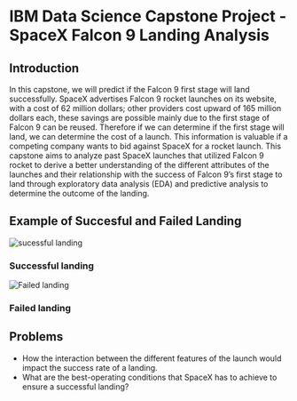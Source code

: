 # IBM Data Science Capstone Project - SpaceX Falcon 9 Landing Analysis

## Introduction

In this capstone, we will predict if the Falcon 9 first stage will land successfully. 
SpaceX advertises Falcon 9 rocket launches on its website, with a cost of 62 million dollars; other providers cost upward of 165 million dollars each, these savings are possible mainly due to the first stage of Falcon 9 can be reused. Therefore if we can determine if the first stage will land, we can determine the cost of a launch. This information is valuable if a competing company wants to bid against SpaceX for a rocket launch. This capstone aims to analyze past SpaceX launches that utilized Falcon 9 rocket to derive a better understanding of the different attributes of the launches and their relationship with the success of Falcon 9’s first stage to land through exploratory data analysis (EDA) and predictive analysis to determine the outcome of the landing.

## Example of Succesful and Failed Landing

![sucessful landing](https://github.com/amrhkm/ibm_capstone_spacex/tree/main/miscellaneous/successful_landing.gif)
### Successful landing

![Failed landing](https://github.com/amrhkm/ibm_capstone_spacex/tree/main/miscellaneous/failed_landing.gif)
### Failed landing

## Problems
- How the interaction between the different features of the launch would impact the success rate of a landing.
- What are the best-operating conditions that SpaceX has to achieve to ensure a successful landing?

